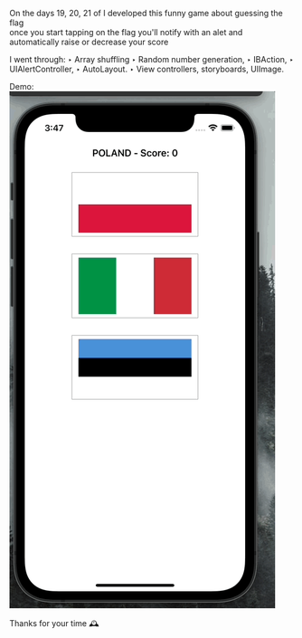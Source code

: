 
On the days 19, 20, 21 of I developed this funny game about guessing the flag<br>
once you start tapping on the flag you'll notify with an alet and automatically raise or decrease your score<br>

I went through:
‣ Array shuffling
‣ Random number generation,
‣ IBAction,
‣ UIAlertController,
‣ AutoLayout.
‣ View controllers, storyboards, UIImage.

Demo: <br>
![Project evidence](https://github.com/untalsebastianb/iOSPortfolioProjects/blob/main/100DaysOfSwiftProjects/Project2/Evidence3.gif)

Thanks for your time 🕰
